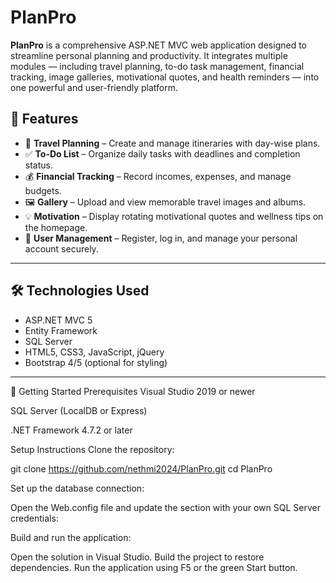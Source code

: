 # PlanPro

**PlanPro** is a comprehensive ASP.NET MVC web application designed to streamline personal planning and productivity. It integrates multiple modules — including travel planning, to-do task management, financial tracking, image galleries, motivational quotes, and health reminders — into one powerful and user-friendly platform.

## 🌟 Features

- 🧳 **Travel Planning** – Create and manage itineraries with day-wise plans.
- ✅ **To-Do List** – Organize daily tasks with deadlines and completion status.
- 💰 **Financial Tracking** – Record incomes, expenses, and manage budgets.
- 🖼️ **Gallery** – Upload and view memorable travel images and albums.
- 💡 **Motivation** – Display rotating motivational quotes and wellness tips on the homepage.
- 👤 **User Management** – Register, log in, and manage your personal account securely.

---

## 🛠️ Technologies Used

- ASP.NET MVC 5
- Entity Framework
- SQL Server
- HTML5, CSS3, JavaScript, jQuery
- Bootstrap 4/5 (optional for styling)

---

🚀 Getting Started
Prerequisites
Visual Studio 2019 or newer

SQL Server (LocalDB or Express)

.NET Framework 4.7.2 or later

Setup Instructions
Clone the repository:

git clone https://github.com/nethmi2024/PlanPro.git
cd PlanPro

Set up the database connection:

Open the Web.config file and update the <connectionStrings> section with your own SQL Server credentials:

<connectionStrings>
  <add name="DefaultConnection" 
       connectionString="Data Source=YOUR_SERVER_NAME;Initial Catalog=PlanProDB;Integrated Security=True" 
       providerName="System.Data.SqlClient" />
</connectionStrings>

Build and run the application:

Open the solution in Visual Studio.
Build the project to restore dependencies.
Run the application using F5 or the green Start button.

